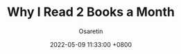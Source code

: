 ---
title: Why I Read 2 Books a Month
author: Osaretin
date: 2022-05-09 11:33:00 +0800
categories: [Career Advice]
tags: [career development, learning ios development, new programmer]
---